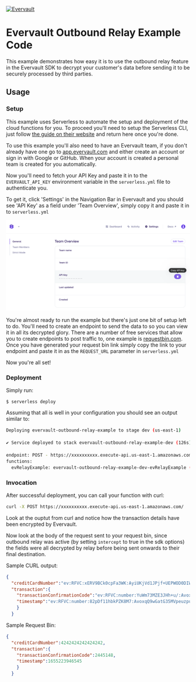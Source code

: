 <!--
title: 'Evervault Relay Example'
description: 'This example demonstrates how to use the outbound relay in the Evervault SDK.'
layout: Doc
platform: AWS
language: nodeJS
authorLink: 'https://github.com/evervault'
authorName: 'Evervault Limited'
authorAvatar: 'https://avatars.githubusercontent.com/u/47702631?s=200&v=4'
-->
[![Evervault](https://evervault.com/evervault.svg)](https://evervault.com/)

# Evervault Outbound Relay Example Code

This example demonstrates how easy it is to use the outbound relay feature in the Evervault SDK to decrypt your customer's data before sending it to be securely processed by third parties.

## Usage

### Setup
This example uses Serverless to automate the setup and deployment of the cloud functions for you. To proceed you'll need to setup the Serverless CLI, just follow [the guide on their website](https://www.serverless.com/framework/docs/getting-started) and return here once you're done.

To use this example you'll also need to have an Evervault team, if you don't already have one go to [app.evervault.com](https://app.evervault.com/login) and either create an account or sign in with Google or GitHub. When your account is created a personal team is created for you automatically.

Now you'll need to fetch your API Key and paste it in to the `EVERVAULT_API_KEY` environment variable in the `serverless.yml` file to authenticate you.

To get it, click 'Settings' in the Navigation Bar in Evervault and you should see 'API Key' as a field under 'Team Overview', simply copy it and paste it in to `serverless.yml`

<img src="images/settings-screenshot.png" width="1000" alt="Helpful Screenshot">

You're almost ready to run the example but there's just one bit of setup left to do. You'll need to create an endpoint to send the data to so you can view it in all its decrypted glory. There are a number of free services that allow you to create endpoints to post traffic to, one example is [requestbin.com](https://requestbin.com/). Once you have generated your request bin link simply copy the link to your endpoint and paste it in as the `REQUEST_URL` parameter in `serverless.yml`

Now you're all set!

### Deployment

Simply run:

```
$ serverless deploy
```

Assuming that all is well in your configuration you should see an output similar to:

```bash
Deploying evervault-outbound-relay-example to stage dev (us-east-1)

✔ Service deployed to stack evervault-outbound-relay-example-dev (126s)

endpoint: POST - https://xxxxxxxxxx.execute-api.us-east-1.amazonaws.com/
functions:
  evRelayExample: evervault-outbound-relay-example-dev-evRelayExample (2.8 MB)
```

### Invocation

After successful deployment, you can call your function with curl:

```bash
curl -X POST https://xxxxxxxxxx.execute-api.us-east-1.amazonaws.com/   -H "Content-Type: application/json" -d '{"creditCardNumber": 4242424242424242}'  
```

Look at the ouptut from curl and notice how the transaction details have been encrypted by Evervault.

Now look at the body of the request sent to your request bin, since outbound relay was active (by setting `intercept` to true in the sdk options) the fields were all decrypted by relay before being sent onwards to their final destination.

Sample CURL output:
```json
{
  "creditCardNumber":"ev:RFVC:xERV9BCk0cpFa3WK:AyiUKjVd1JPjf+UEPWOD0DIW5ACm5OllNnX/MFWGxxFY:fLVQBeBx7fEaiqqjP3z7xinAWAMwMGU6rgF31Y9y2SpdBIrN:$",
  "transaction":{
    "transactionConfirmationCode":"ev:RFVC:number:YuWm73MZE3JHh+u/:AvoxqQ9wGatG35MVpeuzpuoOLGPhHhIsd+P1NrqBcjWm:LfSSGlS/fkE1DHKSJMc5+s9HAdZaPgg:$",
    "timestamp":"ev:RFVC:number:82pDf11hbkPZK8M7:AvoxqQ9wGatG35MVpeuzpuoOLGPhHhIsd+P1NrqBcjWm:tY/GSiekw5orP0eM+qSgi6/8m2tCbQU7VYxu6tg:$"
    }
  }                                                 
```

Sample Request Bin:
```json
{
  "creditCardNumber":4242424242424242,
  "transaction":{
    "transactionConfirmationCode":2445148,
    "timestamp":1655223946545
    }
  }                                                 
```
